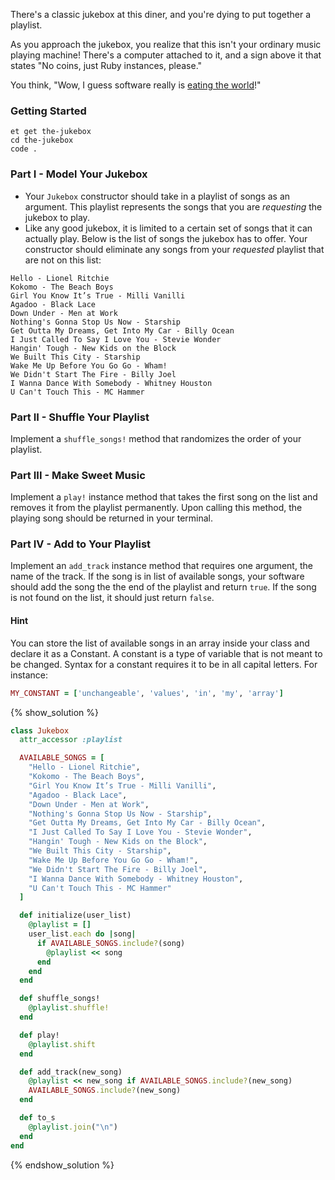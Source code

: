 There's a classic jukebox at this diner, and you're dying to put together a
playlist.

As you approach the jukebox, you realize that this isn't your ordinary music playing machine!
There's a computer attached to it, and a sign above it that states "No coins,
just Ruby instances, please."

You think, "Wow, I guess software really is [eating the
world][eating-the-world]!"

### Getting Started

```no-highlight
et get the-jukebox
cd the-jukebox
code .
```

### Part I - Model Your Jukebox

* Your `Jukebox` constructor should take in a playlist of songs as an argument. This playlist
represents the songs that you are _requesting_ the jukebox to play.
* Like any good jukebox,
it is limited to a certain set of songs that it can actually play. Below is the
list of songs the jukebox has to offer. Your constructor should eliminate any
songs from your _requested_ playlist that are not on this list:

```no-highlight
Hello - Lionel Ritchie
Kokomo - The Beach Boys
Girl You Know It’s True - Milli Vanilli
Agadoo - Black Lace
Down Under - Men at Work
Nothing's Gonna Stop Us Now - Starship
Get Outta My Dreams, Get Into My Car - Billy Ocean
I Just Called To Say I Love You - Stevie Wonder
Hangin' Tough - New Kids on the Block
We Built This City - Starship
Wake Me Up Before You Go Go - Wham!
We Didn't Start The Fire - Billy Joel
I Wanna Dance With Somebody - Whitney Houston
U Can't Touch This - MC Hammer
```

### Part II - Shuffle Your Playlist

Implement a `shuffle_songs!` method that randomizes the order of your playlist.

### Part III - Make Sweet Music

Implement a `play!` instance method that takes the first song on the list and removes it
from the playlist permanently. Upon calling this method, the playing song should be returned in your terminal.

### Part IV - Add to Your Playlist

Implement an `add_track` instance method that requires one argument, the name of
the track. If the song is in list of available songs, your software should add
the song the the end of the playlist and return `true`. If the song is not found on
the list, it should just return `false`.

[eating-the-world]: http://www.wsj.com/articles/SB10001424053111903480904576512250915629460

#### Hint
You can store the list of available songs in an array inside your class and declare it as a Constant.  A constant is a type of variable that is not meant to be changed.  Syntax for a constant requires it to be in all capital letters.  For instance:

```ruby
MY_CONSTANT = ['unchangeable', 'values', 'in', 'my', 'array']
```

{% show_solution %}
```ruby
class Jukebox
  attr_accessor :playlist

  AVAILABLE_SONGS = [
    "Hello - Lionel Ritchie",
    "Kokomo - The Beach Boys",
    "Girl You Know It’s True - Milli Vanilli",
    "Agadoo - Black Lace",
    "Down Under - Men at Work",
    "Nothing's Gonna Stop Us Now - Starship",
    "Get Outta My Dreams, Get Into My Car - Billy Ocean",
    "I Just Called To Say I Love You - Stevie Wonder",
    "Hangin' Tough - New Kids on the Block",
    "We Built This City - Starship",
    "Wake Me Up Before You Go Go - Wham!",
    "We Didn't Start The Fire - Billy Joel",
    "I Wanna Dance With Somebody - Whitney Houston",
    "U Can't Touch This - MC Hammer"
  ]

  def initialize(user_list)
    @playlist = []
    user_list.each do |song|
      if AVAILABLE_SONGS.include?(song)
        @playlist << song
      end
    end
  end

  def shuffle_songs!
    @playlist.shuffle!
  end

  def play!
    @playlist.shift
  end

  def add_track(new_song)
    @playlist << new_song if AVAILABLE_SONGS.include?(new_song)
    AVAILABLE_SONGS.include?(new_song)
  end

  def to_s
    @playlist.join("\n")
  end
end
```
{% endshow_solution %}

